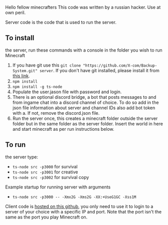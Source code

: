 Hello fellow minecrafters
This code was written by a russian hacker. Use at own peril.

Server code is the code that is used to run the server.

## To install
the server, run these commands with a console in the folder you wish to run Minecraft
1. If you have git use this `git clone "https://github.com/X-com/Backup-System.git" server`.
   If you don't have git installed, please install it from [this link](https://git-scm.com/downloads).
2. `npm install`
3. `npm install -g ts-node`
4. Populate the user.jason file with password and login.
5. There is an optional discord bridge, a bot that posts messages to and from ingame chat into a discord channel of choice. To do so add in the json file information about server and channel IDs also add bot token with a. If not, remove the discord.json file.
6. Run the server once, this creates a minecraft folder outside the server folder but in the same folder as the server folder. Insert the world in here and start minecraft as per run instructions below.

## To run
the server type:
- `ts-node src -p3000` for survival
- `ts-node src -p3001` for creative
- `ts-node src -p3002` for survival copy

Example startup for running server with arguments
- `ts-node src -p3000 -- -Xmx2G -Xms2G -XX:+UseG1GC -Xss1M`

Client code is [hosted on this github](https://x-com.github.io/Backup-System/),
you only need to use it to login to a server of your choice with a specific IP and port.
Note that the port isn't the same as the port you play Minecraft on.
